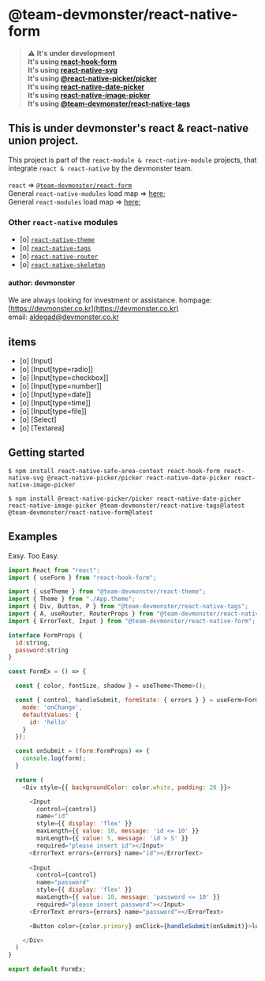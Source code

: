 # @team-devmonster/react-native-form

> :warning: **It's under development**<br>
> **It's using [react-hook-form](https://www.npmjs.com/package/react-hook-form)**<br>
> **It's using [react-native-svg](https://github.com/software-mansion/react-native-svg)**<br>
> **It's using [@react-native-picker/picker](https://www.npmjs.com/package/@react-native-picker/picker)**<br>
> **It's using [react-native-date-picker](https://github.com/henninghall/react-native-date-picker)**<br>
> **It's using [react-native-image-picker](https://github.com/react-native-image-picker/react-native-image-picker)**<br>
> **It's using [@team-devmonster/react-native-tags](https://www.npmjs.com/package/@team-devmonster/react-native-tags)**

## This is under devmonster's react & react-native union project.

This project is part of the `react-module & react-native-module` projects, that integrate `react & react-native` by the devmonster team.<br><br>
`react` => [`@team-devmonster/react-form`](https://www.npmjs.com/package/@team-devmonster/react-form)<br>
General `react-native-modules` load map => [here](https://github.com/team-devmonster/react-native-modules);<br>
General `react-modules` load map => [here](https://github.com/team-devmonster/react-modules);

### Other `react-native` modules

- [o] [`react-native-theme`](https://www.npmjs.com/package/@team-devmonster/react-native-theme)
- [o] [`react-native-tags`](https://www.npmjs.com/package/@team-devmonster/react-native-tags)
- [o] [`react-native-router`](https://www.npmjs.com/package/@team-devmonster/react-native-router)
- [o] [`react-native-skeleton`](https://www.npmjs.com/package/@team-devmonster/react-native-skeleton)

#### author: devmonster

We are always looking for investment or assistance.
hompage: [https://devmonster.co.kr](https://devmonster.co.kr)<br>
email: [aldegad@devmonster.co.kr](mailto:aldegad@devmonster.co.kr)



## items

- [o] [Input]
- [o] [Input\[type=radio\]]
- [o] [Input\[type=checkbox\]]
- [o] [Input\[type=number\]]
- [o] [Input\[type=date\]]
- [o] [Input\[type=time\]]
- [o] [Input\[type=file\]]
- [o] [Select]
- [o] [Textarea]


## Getting started

`$ npm install react-native-safe-area-context react-hook-form react-native-svg @react-native-picker/picker react-native-date-picker react-native-image-picker`

`$ npm install @react-native-picker/picker react-native-date-picker react-native-image-picker @team-devmonster/react-native-tags@latest @team-devmonster/react-native-form@latest`


## Examples

Easy. Too Easy.

```javascript
import React from "react";
import { useForm } from "react-hook-form";

import { useTheme } from "@team-devmonster/react-theme";
import { Theme } from "./App.theme";
import { Div, Button, P } from "@team-devmonster/react-native-tags";
import { A, useRouter, RouterProps } from "@team-devmonster/react-native-router";
import { ErrorText, Input } from "@team-devmonster/react-native-form";

interface FormProps {
  id:string, 
  password:string
}

const FormEx = () => {

  const { color, fontSize, shadow } = useTheme<Theme>();

  const { control, handleSubmit, formState: { errors } } = useForm<FormProps>({
    mode: 'onChange',
    defaultValues: {
      id: 'hello'
    }
  });

  const onSubmit = (form:FormProps) => {
    console.log(form);
  }

  return (
    <Div style={{ backgroundColor: color.white, padding: 20 }}>

      <Input
        control={control}
        name="id"
        style={{ display: 'flex' }}
        maxLength={{ value: 10, message: 'id <= 10' }}
        minLength={{ value: 5, message: 'id > 5' }}
        required="please insert id"></Input>
      <ErrorText errors={errors} name="id"></ErrorText>
      
      <Input 
        control={control} 
        name="password"
        style={{ display: 'flex' }}
        maxLength={{ value: 10, message: 'password <= 10' }} 
        required="please insert password"></Input>
      <ErrorText errors={errors} name="password"></ErrorText>

      <Button color={color.primary} onClick={handleSubmit(onSubmit)}>login</Button>

    </Div>
  )
}

export default FormEx;
```